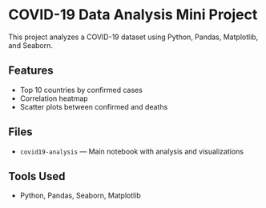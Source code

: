 # COVID-19 Data Analysis Mini Project

This project analyzes a COVID-19 dataset using Python, Pandas, Matplotlib, and Seaborn.

## Features
- Top 10 countries by confirmed cases
- Correlation heatmap
- Scatter plots between confirmed and deaths

## Files
- `covid19-analysis` — Main notebook with analysis and visualizations

## Tools Used
- Python, Pandas, Seaborn, Matplotlib
